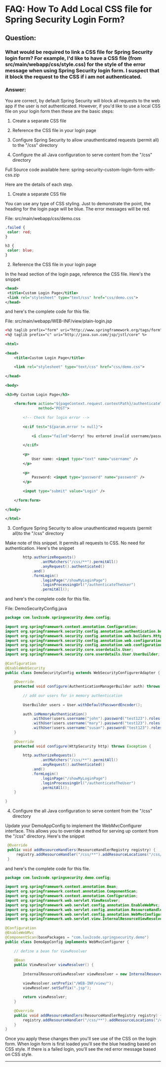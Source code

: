 # FAQ: How To Add Local CSS file for Spring Security Login Form?
## Question:

### What would be required to link a CSS file for Spring Security login form? For example, I'd like to have a CSS file (from src/main/webapp/css/style.css) for the style of the error message when using Spring Security login form. I suspect that it block the request to the CSS if i am not authenticated.



### Answer:

You are correct, by default Spring Security will block all requests to the web app if the user is not authenticated. However, if you'd like to use a local CSS file on your login form then these are the basic steps:

1. Create a separate CSS file

2. Reference the CSS file in your login page

3. Configure Spring Security to allow unauthenticated requests (permit all) to the "/css" directory

4. Configure the all Java configuration to serve content from the "/css" directory



Full Source code available here: spring-security-custom-login-form-with-css.zip



Here are the details of each step.



1. Create a separate CSS file

You can use any type of CSS styling. Just to demonstrate the point, the heading for the login page will be blue. The error messages will be red.

File: src/main/webapp/css/demo.css
```css
.failed {
 color: red;
}
 
h3 {
 color: blue;
}
```

2. Reference the CSS file in your login page

In the head section of the login page, reference the CSS file. Here's the snippet
```xml
<head>
 <title>Custom Login Page</title>
 <link rel="stylesheet" type="text/css" href="css/demo.css">
</head>
```

and here's the complete code for this file.

File: src/main/webapp/WEB-INF/view/plain-login.jsp
```xml
<%@ taglib prefix="form" uri="http://www.springframework.org/tags/form" %>
<%@ taglib prefix="c" uri="http://java.sun.com/jsp/jstl/core" %>  
 
<html>
 
<head>
    <title>Custom Login Page</title>
    
    <link rel="stylesheet" type="text/css" href="css/demo.css">
    
</head>
 
<body>
 
<h3>My Custom Login Page</h3>
 
    <form:form action="${pageContext.request.contextPath}/authenticateTheUser"
               method="POST">
    
        <!-- Check for login error -->
    
        <c:if test="${param.error != null}">
        
            <i class="failed">Sorry! You entered invalid username/password.</i>
            
        </c:if>
            
        <p>
            User name: <input type="text" name="username" />
        </p>
 
        <p>
            Password: <input type="password" name="password" />
        </p>
        
        <input type="submit" value="Login" />
        
    </form:form>
 
</body>
 
</html>
```

3. Configure Spring Security to allow unauthenticated requests (permit all)to the "/css" directory

Make note of this snippet. It permits all requests to CSS. No need for authentication. Here's the snippet
```java
        http.authorizeRequests()
                .antMatchers("/css/**").permitAll()
                .anyRequest().authenticated()
            .and()
            .formLogin()
                .loginPage("/showMyLoginPage")
                .loginProcessingUrl("/authenticateTheUser")
                .permitAll();        
```

and here's the complete code for this file.

File: DemoSecurityConfig.java
```java
package com.luv2code.springsecurity.demo.config;
 
import org.springframework.context.annotation.Configuration;
import org.springframework.security.config.annotation.authentication.builders.AuthenticationManagerBuilder;
import org.springframework.security.config.annotation.web.builders.HttpSecurity;
import org.springframework.security.config.annotation.web.configuration.EnableWebSecurity;
import org.springframework.security.config.annotation.web.configuration.WebSecurityConfigurerAdapter;
import org.springframework.security.core.userdetails.User;
import org.springframework.security.core.userdetails.User.UserBuilder;
 
@Configuration
@EnableWebSecurity
public class DemoSecurityConfig extends WebSecurityConfigurerAdapter {
 
    @Override
    protected void configure(AuthenticationManagerBuilder auth) throws Exception {
 
        // add our users for in memory authentication
        
        UserBuilder users = User.withDefaultPasswordEncoder();
        
        auth.inMemoryAuthentication()
            .withUser(users.username("john").password("test123").roles("EMPLOYEE"))
            .withUser(users.username("mary").password("test123").roles("MANAGER"))
            .withUser(users.username("susan").password("test123").roles("ADMIN"));
    }
 
    @Override
    protected void configure(HttpSecurity http) throws Exception {
 
        http.authorizeRequests()
                .antMatchers("/css/**").permitAll()
                .anyRequest().authenticated()
            .and()
            .formLogin()
                .loginPage("/showMyLoginPage")
                .loginProcessingUrl("/authenticateTheUser")
                .permitAll();        
    }
        
}
```

4. Configure the all Java configuration to serve content from the "/css" directory

Update your DemoAppConfig to implement the WebMvcConfigurer interface. This allows you to override a method for serving up content from the "/css" directory. Here's the snippet
```java
 @Override
 public void addResourceHandlers(ResourceHandlerRegistry registry) {
     registry.addResourceHandler("/css/**").addResourceLocations("/css/");
 }
```

and here's the complete code for this file.
```java
package com.luv2code.springsecurity.demo.config;
 
import org.springframework.context.annotation.Bean;
import org.springframework.context.annotation.ComponentScan;
import org.springframework.context.annotation.Configuration;
import org.springframework.web.servlet.ViewResolver;
import org.springframework.web.servlet.config.annotation.EnableWebMvc;
import org.springframework.web.servlet.config.annotation.ResourceHandlerRegistry;
import org.springframework.web.servlet.config.annotation.WebMvcConfigurer;
import org.springframework.web.servlet.view.InternalResourceViewResolver;
 
@Configuration
@EnableWebMvc
@ComponentScan(basePackages = "com.luv2code.springsecurity.demo")
public class DemoAppConfig implements WebMvcConfigurer {
 
    // define a bean for ViewResolver
 
    @Bean
    public ViewResolver viewResolver() {
 
        InternalResourceViewResolver viewResolver = new InternalResourceViewResolver();
 
        viewResolver.setPrefix("/WEB-INF/view/");
        viewResolver.setSuffix(".jsp");
 
        return viewResolver;
    }
 
    @Override
    public void addResourceHandlers(ResourceHandlerRegistry registry) {
        registry.addResourceHandler("/css/**").addResourceLocations("/css/");
    }
}
```

Once you apply these changes then you'll see use of the CSS on the login form. When login form is first loaded you'll see the blue heading based on CSS style. If there is a failed login, you'll see the red error message based on CSS style.

---
